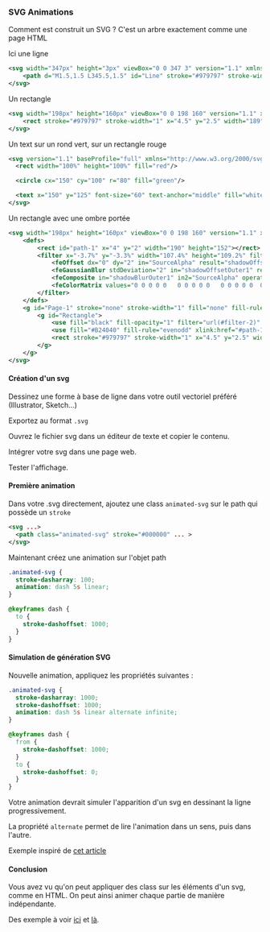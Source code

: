 ### SVG Animations

Comment est construit un SVG ? C'est un arbre exactement comme une page HTML


Ici une ligne
```svg
<svg width="347px" height="3px" viewBox="0 0 347 3" version="1.1" xmlns="http://www.w3.org/2000/svg" xmlns:xlink="http://www.w3.org/1999/xlink">
    <path d="M1.5,1.5 L345.5,1.5" id="Line" stroke="#979797" stroke-width="3"></path>
</svg>
```

Un rectangle
```svg
<svg width="198px" height="160px" viewBox="0 0 198 160" version="1.1" xmlns="http://www.w3.org/2000/svg" xmlns:xlink="http://www.w3.org/1999/xlink">
    <rect stroke="#979797" stroke-width="1" x="4.5" y="2.5" width="189" height="151"></rect>
</svg>
```

Un text sur un rond vert, sur un rectangle rouge
```svg
<svg version="1.1" baseProfile="full" xmlns="http://www.w3.org/2000/svg">
  <rect width="100%" height="100%" fill="red"/>

  <circle cx="150" cy="100" r="80" fill="green"/>

  <text x="150" y="125" font-size="60" text-anchor="middle" fill="white">SVG</text>
</svg>
```

Un rectangle avec une ombre portée
```svg
<svg width="198px" height="160px" viewBox="0 0 198 160" version="1.1" xmlns="http://www.w3.org/2000/svg" xmlns:xlink="http://www.w3.org/1999/xlink">
    <defs>
        <rect id="path-1" x="4" y="2" width="190" height="152"></rect>
        <filter x="-3.7%" y="-3.3%" width="107.4%" height="109.2%" filterUnits="objectBoundingBox" id="filter-2">
            <feOffset dx="0" dy="2" in="SourceAlpha" result="shadowOffsetOuter1"></feOffset>
            <feGaussianBlur stdDeviation="2" in="shadowOffsetOuter1" result="shadowBlurOuter1"></feGaussianBlur>
            <feComposite in="shadowBlurOuter1" in2="SourceAlpha" operator="out" result="shadowBlurOuter1"></feComposite>
            <feColorMatrix values="0 0 0 0 0   0 0 0 0 0   0 0 0 0 0  0 0 0 0.5 0" type="matrix" in="shadowBlurOuter1"></feColorMatrix>
        </filter>
    </defs>
    <g id="Page-1" stroke="none" stroke-width="1" fill="none" fill-rule="evenodd">
        <g id="Rectangle">
            <use fill="black" fill-opacity="1" filter="url(#filter-2)" xlink:href="#path-1"></use>
            <use fill="#B24040" fill-rule="evenodd" xlink:href="#path-1"></use>
            <rect stroke="#979797" stroke-width="1" x="4.5" y="2.5" width="189" height="151"></rect>
        </g>
    </g>
</svg>
```


#### Création d'un svg

Dessinez une forme à base de ligne dans votre outil vectoriel préféré (Illustrator, Sketch...)

Exportez au format `.svg`

Ouvrez le fichier svg dans un éditeur de texte et copier le contenu.

Intégrer votre svg dans une page web.

Tester l'affichage.

#### Première animation

Dans votre .svg directement, ajoutez une class `animated-svg` sur le path qui possède un `stroke`

```svg
<svg ...>
  <path class="animated-svg" stroke="#000000" ... >
</svg>
```

Maintenant créez une animation sur l'objet path

```css
.animated-svg {
  stroke-dasharray: 100;
  animation: dash 5s linear;
}

@keyframes dash {
  to {
    stroke-dashoffset: 1000;
  }
}
```

#### Simulation de génération SVG

Nouvelle animation, appliquez les propriétés suivantes :

```css
.animated-svg {
  stroke-dasharray: 1000;
  stroke-dashoffset: 1000;
  animation: dash 5s linear alternate infinite;
}

@keyframes dash {
  from {
    stroke-dashoffset: 1000;
  }
  to {
    stroke-dashoffset: 0;
  }
}
```

Votre animation devrait simuler l'apparition d'un svg en dessinant la ligne progressivement.

La propriété `alternate` permet de lire l'animation dans un sens, puis dans l'autre.

Exemple inspiré de [cet article](https://css-tricks.com/svg-line-animation-works/)

#### Conclusion

Vous avez vu qu'on peut appliquer des class sur les éléments d'un svg, comme en HTML. On peut ainsi animer chaque
partie de manière indépendante.

Des exemple à voir [ici](https://www.hongkiat.com/blog/svg-animations/) et [là](https://medium.com/@aniboaz/animate-svg-4fa7dd00e860).


